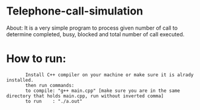 # Telephone-call-simulation

About: It is a very simple program to process given number of call to determine completed, busy, blocked and total number of call executed.

# How to run:
           Install C++ compiler on your machine or make sure it is alrady installed.
           then run commands:
           to compile: "g++ main.cpp" [make sure you are in the same directory that holds main.cpp, run without inverted comma]
           to run    : "./a.out"      
           
           
